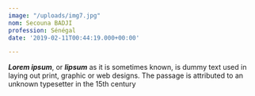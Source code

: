 ```yaml
---
image: "/uploads/img7.jpg"
nom: Secouna BADJI
profession: Sénégal
date: '2019-02-11T00:44:19.000+00:00'

---
```

**_Lorem ipsum_**, or **_lipsum_** as it is sometimes known, is dummy text used in laying out print, graphic or web designs. The passage is attributed to an unknown typesetter in the 15th century